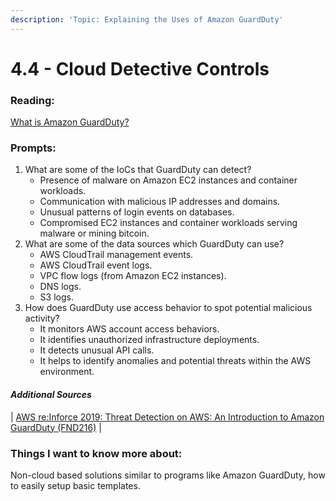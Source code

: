 ```yaml
---
description: 'Topic: Explaining the Uses of Amazon GuardDuty'
---
```


# 4.4 - Cloud Detective Controls

### Reading:

[What is Amazon GuardDuty?](https://docs.aws.amazon.com/guardduty/latest/ug/what-is-guardduty.html)

### Prompts:

1. What are some of the IoCs that GuardDuty can detect?
   * Presence of malware on Amazon EC2 instances and container workloads.
   * Communication with malicious IP addresses and domains.
   * Unusual patterns of login events on databases.
   * Compromised EC2 instances and container workloads serving malware or mining bitcoin.
2. What are some of the data sources which GuardDuty can use?
   * AWS CloudTrail management events.
   * AWS CloudTrail event logs.
   * VPC flow logs (from Amazon EC2 instances).
   * DNS logs.
   * S3 logs.
3. How does GuardDuty use access behavior to spot potential malicious activity?
   * It monitors AWS account access behaviors.
   * It identifies unauthorized infrastructure deployments.
   * It detects unusual API calls.
   * It helps to identify anomalies and potential threats within the AWS environment.

#### _Additional Sources_

\| [AWS re:Inforce 2019: Threat Detection on AWS: An Introduction to Amazon GuardDuty (FND216)](https://www.youtube.com/watch?v=czsuZXQvD8E\&ab_channel=AmazonWebServices) |&#x20;

### Things I want to know more about:

Non-cloud based solutions similar to programs like Amazon GuardDuty, how to easily setup basic templates.
